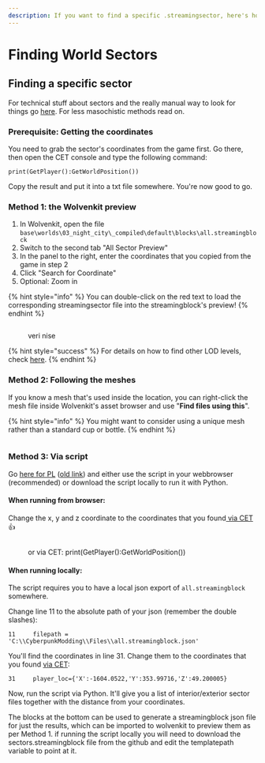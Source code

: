 ```yaml
---
description: If you want to find a specific .streamingsector, here's how
---
```


# Finding World Sectors

## Finding a specific sector

For technical stuff about sectors and the really manual way to look for things go [here](https://wiki.redmodding.org/cyberpunk-2077-modding/for-mod-creators/files-and-what-they-do/the-whole-world-.streamingsector). For less masochistic methods read on.

### Prerequisite: Getting the coordinates

You need to grab the sector's coordinates from the game first. Go there, then open the CET console and type the following command:

```
print(GetPlayer():GetWorldPosition())
```

Copy the result and put it into a txt file somewhere. You're now good to go.

### Method 1: the Wolvenkit preview

1. In Wolvenkit, open the file `base\worlds\03_night_city\_compiled\default\blocks\all.streamingblock`
2. Switch to the second tab "All Sector Preview"
3. In the panel to the right, enter the coordinates that you copied from the game in step 2
4. Click "Search for Coordinate"
5. Optional: Zoom in

{% hint style="info" %}
You can double-click on the red text to load the corresponding streamingsector file into the streamingblock's preview!
{% endhint %}



<figure><img src="https://files.gitbook.com/v0/b/gitbook-x-prod.appspot.com/o/spaces%2F-MP_ozZVx2gRZUPXkd4r%2Fuploads%2FGzn7chW8b7Kia3ogCFjy%2Fstreamingsector_finding_sector.png?alt=media&#x26;token=8121dbe6-6c21-43fe-b5a4-cda97b58a30a" alt=""><figcaption><p>veri nise</p></figcaption></figure>

{% hint style="success" %}
For details on how to find other LOD levels, check [here](https://wiki.redmodding.org/cyberpunk-2077-modding/modding-know-how/files-and-what-they-do/the-whole-world-.streamingsector#calculating-the-files).&#x20;
{% endhint %}

### Method 2: Following the meshes

If you know a mesh that's used inside the location, you can right-click the mesh file inside Wolvenkit's asset browser and use "**Find files using this**".&#x20;

{% hint style="info" %}
You might want to consider using a unique mesh rather than a standard cup or bottle.
{% endhint %}



<figure><img src="https://files.gitbook.com/v0/b/gitbook-x-prod.appspot.com/o/spaces%2F-MP_ozZVx2gRZUPXkd4r%2Fuploads%2FJfiWdJYZtgTynfdwObbH%2Fstreamingsectors_find_files_using_this.png?alt=media&#x26;token=a8d590c2-7421-4b43-a61f-ba9fe8a2a056" alt=""><figcaption></figcaption></figure>

### Method 3: Via script

Go [here for PL](https://colab.research.google.com/github/Simarilius-uk/sectorStuff/blob/main/AllBlocks\_colab\_w\_streamingblock\_PL.ipynb) ([old link](https://colab.research.google.com/github/Simarilius-uk/sectorStuff/blob/main/AllBlocks\_colab\_w\_streamingblock.ipynb)) and either use the script in your webbrowser (recommended) or download the script locally to run it with Python.&#x20;

#### When running from browser:

Change the x, y and z coordinate to the coordinates that you found[ via CET](finding-world-sectors.md#prerequisite-getting-the-coordinates):thumbsup:



<figure><img src="https://files.gitbook.com/v0/b/gitbook-x-prod.appspot.com/o/spaces%2F-MP_ozZVx2gRZUPXkd4r%2Fuploads%2FzqTXNEq2qAMPvHS713vW%2Fexport_streaming_blender_search_script.png?alt=media&#x26;token=ff5f9877-4b3a-458d-8241-aef6e2a96294" alt=""><figcaption><p>or via CET: print(GetPlayer():GetWorldPosition())</p></figcaption></figure>

#### When running locally:

The script requires you to have a local json export of `all.streamingblock` somewhere.&#x20;

Change line 11 to the absolute path of your json (remember the double slashes):

```
11     filepath = 'C:\\CyberpunkModding\\Files\\all.streamingblock.json'
```

You'll find the coordinates in line 31. Change them to the coordinates that you found [via CET](finding-world-sectors.md#perquisite-getting-the-coordinates):

```
31     player_loc={'X':-1604.0522,'Y':353.99716,'Z':49.200005}
```

Now, run the script via Python. It'll give you a list of interior/exterior sector files together with the distance from your coordinates.

The blocks at the bottom can be used to generate a streamingblock json file for just the results, which can be imported to wolvenkit to preview them as per Method 1. if running the script locally you will need to download the sectors.streamingblock file from the github and edit the templatepath variable to point at it.

